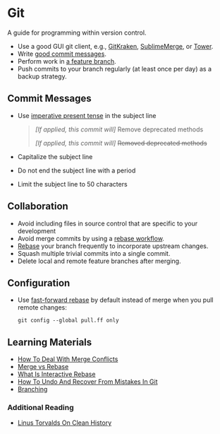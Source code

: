 # Git

A guide for programming within version control.

- Use a good GUI git client, e.g., [GitKraken], [SublimeMerge], or [Tower].
- Write [good commit messages].
- Perform work in [a feature branch][branching].
- Push commits to your branch regularly (at least once per day) as a backup strategy.

## Commit Messages

- Use [imperative present tense][imperative mood] in the subject line

  > _\[If applied, this commit will\]_ Remove deprecated methods
  >
  > _\[If applied, this commit will\]_ ~~Removed deprecated methods~~

- Capitalize the subject line
- Do not end the subject line with a period
- Limit the subject line to 50 characters

## Collaboration

- Avoid including files in source control that are specific to your development
- Avoid merge commits by using a [rebase workflow][merge vs rebase].
- [Rebase][merge vs rebase] your branch frequently to incorporate upstream changes.
- Squash multiple trivial commits into a single commit.
- Delete local and remote feature branches after merging.

## Configuration

- Use [fast-forward rebase] by default instead of merge when you pull remote changes:

  ```
  git config --global pull.ff only
  ```

## Learning Materials

- [How To Deal With Merge Conflicts][merge conflicts]
- [Merge vs Rebase]
- [What Is Interactive Rebase][interactive rebase]
- [How To Undo And Recover From Mistakes In Git][recover from git mistakes]
- [Branching]

### Additional Reading

- [Linus Torvalds On Clean History][linus]

[branching]: https://www.git-tower.com/learn/git/ebook/en/desktop-gui/branching-merging/branching-can-change-your-life/
[fast-forward rebase]: https://blog.sffc.xyz/post/185195398930/why-you-should-use-git-pull-ff-only-git-is-a
[find the pull request]: http://stackoverflow.com/a/17819027
[gitkraken]: https://www.gitkraken.com/
[good commit messages]: https://chris.beams.io/posts/git-commit/
[imperative mood]: https://chris.beams.io/posts/git-commit/#imperative
[interactive rebase]: https://www.youtube.com/watch?v=JkpYvXdbnfQ
[linus]: https://www.mail-archive.com/dri-devel@lists.sourceforge.net/msg39091.html
[merge conflicts]: https://www.youtube.com/watch?v=MK4u5-Lwy5Q
[merge vs rebase]: https://www.youtube.com/watch?v=xot40u-_1FI
[recover from git mistakes]: https://www.git-tower.com/learn/git/first-aid-kit/
[sublimemerge]: https://www.sublimemerge.com/
[tower]: https://www.git-tower.com/mac
